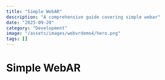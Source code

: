 ```yaml
---
title: "Simple WebAR"
description: "A comprehensive guide covering simple webar"
date: "2025-09-20"
category: "Development"
image: "/assets/images/webvrdemo4/hero.png"
tags: []
---
```


# Simple WebAR


